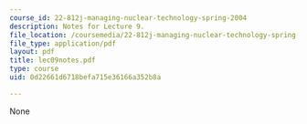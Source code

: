 ```yaml
---
course_id: 22-812j-managing-nuclear-technology-spring-2004
description: Notes for Lecture 9.
file_location: /coursemedia/22-812j-managing-nuclear-technology-spring-2004/0d22661d6718befa715e36166a352b8a_lec09notes.pdf
file_type: application/pdf
layout: pdf
title: lec09notes.pdf
type: course
uid: 0d22661d6718befa715e36166a352b8a

---
```

None